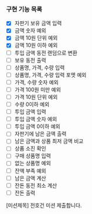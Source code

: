 ### 구현 기능 목록

- [x] 자판기 보유 금액 입력
- [x] 금액 숫자 예외
- [x] 금액 10원 단위 예외
- [x] 금액 10원 이하 예외
- [ ] 투입 금액 동전 랜덤으로 변환
- [ ] 보유 동전 출력
- [ ] 상품명, 가격, 수량 입력
- [ ] 상품명, 가격, 수량 입력 포멧 예외
- [ ] 가격, 수량 숫자 예외
- [ ] 가격 100원 미만 예외
- [ ] 가격 10원 단위 예외
- [ ] 수량 0이하 예외
- [ ] 투입 금액 입력
- [ ] 투입 금액 숫자 예외
- [ ] 투입 금액 0이하 예외
- [ ] 자판기에 남은 금액 출력
- [ ] 남은 금액과 상품 최저 금액 비교
- [ ] 상품 소진 확인
- [ ] 구매 상품명 입력
- [ ] 없는 상품명 예외
- [ ] 잔액 부족 예외
- [ ] 남은 금액 계산
- [ ] 잔돈 동전 최소 계산
- [ ] 잔돈 출력

[미션제목] 전호건 미션 제출합니다.